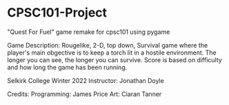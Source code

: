 ﻿# CPSC101-Project

"Quest For Fuel" game remake for cpsc101 using pygame

Game Description:
Rougelike, 2-D, top down, Survival game where the player's main obgective is to keep a torch lit in a hostile environment. The longer you can see, the longer you can survive. Score is based on difficulty and how long the game has been running. 

Selkirk College
Winter 2022
Instructor: Jonathan Doyle

Credits:
Programming: James Price
Art: Ciaran Tanner
